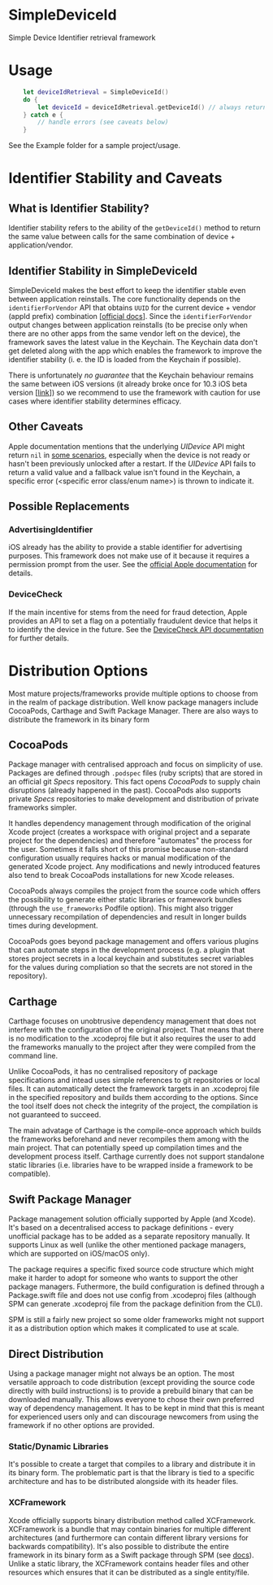 # SimpleDeviceId
Simple Device Identifier retrieval framework

# Usage
```swift
    let deviceIdRetrieval = SimpleDeviceId()
    do {
        let deviceId = deviceIdRetrieval.getDeviceId() // always returns value or throws
    } catch e {
        // handle errors (see caveats below)
    }
```

See the Example folder for a sample project/usage.

# Identifier Stability and Caveats
## What is Identifier Stability?
Identifier stability refers to the ability of the `getDeviceId()` method to return the same value between calls for the same combination of device + application/vendor.

## Identifier Stability in SimpleDeviceId
SimpleDeviceId makes the best effort to keep the identifier stable even between application reinstalls. The core functionality depends on the `identifierForVendor` API that obtains `UUID` for the current device + vendor (appId prefix) combination [[official docs](https://developer.apple.com/documentation/uikit/uidevice/1620059-identifierforvendor)]. Since the `identifierForVendor` output changes between application reinstalls (to be precise only when there are no other apps from the same vendor left on the device), the framework saves the latest value in the Keychain. The Keychain data don't get deleted along with the app which enables the framework to improve the identifier stability (i. e. the ID is loaded from the Keychain if possible).

There is unfortunately *no guarantee* that the Keychain behaviour remains the same between iOS versions (it already broke once for 10.3 iOS beta version [[link](https://developer.apple.com/forums/thread/36442?answerId=281900022#281900022)]) so we recommend to use the framework with caution for use cases where identifier stability determines efficacy.

## Other Caveats
Apple documentation mentions that the underlying *UIDevice* API might return `nil` in [some scenarios](https://developer.apple.com/documentation/uikit/uidevice/1620059-identifierforvendor), especially when the device is not ready or hasn't been previously unlocked after a restart. If the *UIDevice* API fails to return a valid value and a fallback value isn't found in the Keychain, a specific error (<specific error class/enum name>) is thrown to indicate it.

## Possible Replacements

### AdvertisingIdentifier
iOS already has the ability to provide a stable identifier for advertising purposes. This framework does not make use of it because it requires a permission prompt from the user. See the [official Apple documentation](https://developer.apple.com/documentation/adsupport/asidentifiermanager/1614151-advertisingidentifier) for details.

### DeviceCheck
If the main incentive for stems from the need for fraud detection, Apple provides an API to set a flag on a potentially fraudulent device that helps it to identify the device in the future. See the [DeviceCheck API documentation](https://developer.apple.com/documentation/devicecheck) for further details.

# Distribution Options
Most mature projects/frameworks provide multiple options to choose from in the realm of package distribution. Well know package managers include CocoaPods, Carthage and Swift Package Manager. There are also ways to distribute the framework in its binary form

## CocoaPods
Package manager with centralised approach and focus on simplicity of use. Packages are defined through `.podspec` files (ruby scripts) that are stored in an official git *Specs* repository. This fact opens _CocoaPods_ to supply chain disruptions (already happened in the past). CocoaPods also supports private *Specs* repositories to make development and distribution of private frameworks simpler.

It handles dependency management through modification of the original Xcode project (creates a workspace with original project and a separate project for the dependencies) and therefore "automates" the process for the user. Sometimes it falls short of this promise because non-standard configuration usually requires hacks or manual modification of the generated Xcode project. Any modifications and newly introduced features also tend to break CocoaPods installations for new Xcode releases.

CocoaPods always compiles the project from the source code which offers the possibility to generate either static libraries or framework bundles (through the `use_frameworks` Podfile option). This might also trigger unnecessary recompilation of dependencies and result in longer builds times during development. 

CocoaPods goes beyond package management and offers various plugins that can automate steps in the development process (e.g. a plugin that stores project secrets in a local keychain and substitutes secret variables for the values during compliation so that the secrets are not stored in the repository).

## Carthage
Carthage focuses on unobtrusive dependency management that does not interfere with the configuration of the original project. That means that there is no modification to the .xcodeproj file but it also requires the user to add the frameworks manually to the project after they were compiled from the command line.

Unlike CocoaPods, it has no centralised repository of package specifications and intead uses simple references to git repositories or local files. It can automatically detect the framework targets in an .xcodeproj file in the specified repository and builds them according to the options. Since the tool itself does not check the integrity of the project, the compilation is not guaranteed to succeed.

The main advatage of Carthage is the compile-once approach which builds the frameworks beforehand and never recompiles them among with the main project. That can potentially speed up compilation times and the development process itself. Carthage currently does not support standalone static libraries (i.e. libraries have to be wrapped inside a framework to be compatible).

## Swift Package Manager
Package management solution officially supported by Apple (and Xcode). It's based on a decentralised access to package definitions - every unofficial package has to be added as a separate repository manually. It supports Linux as well (unlike the other mentioned package managers, which are supported on iOS/macOS only). 

The package requires a specific fixed source code structure which might make it harder to adopt for someone who wants to support the other package managers. Futhermore, the build configuration is defined through a Package.swift file and does not use config from .xcodeproj files (although SPM can generate .xcodeproj file from the package definition from the CLI).

SPM is still a fairly new project so some older frameworks might not support it as a distribution option which makes it complicated to use at scale.

## Direct Distribution
Using a package manager might not always be an option. The most versatile approach to code distribution (except providing the source code directly with build instructions) is to provide a prebuild binary that can be downloaded manually. This allows everyone to chose their own preferred way of dependency management. It has to be kept in mind that this is meant for experienced users only and can discourage newcomers from using the framework if no other options are provided.

### Static/Dynamic Libraries
It's possible to create a target that compiles to a library and distribute it in its binary form. The problematic part is that the library is tied to a specific architecture and has to be distributed alongside with its header files.

### XCFramework
Xcode officially supports binary distribution method called XCFramework. XCFramework is a bundle that may contain binaries for multiple different architectures (and furthermore can contain different library versions for backwards compatibility). It's also possible to distribute the entire framework in its binary form as a Swift package through SPM (see [docs](https://developer.apple.com/documentation/swift_packages/distributing_binary_frameworks_as_swift_packages)). Unlike a static library, the XCFramework contains header files and other resources which ensures that it can be distributed as a single entity/file.
